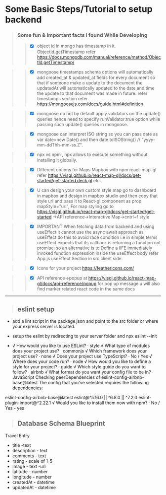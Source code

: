 # Some Basic Steps/Tutorial to setup backend

> ### Some fun & Important facts I found While Developing
>> - [x] object id in mongo has timestamp in it. ObjectId.getTimestamp refer https://docs.mongodb.com/manual/reference/method/ObjectId.getTimestamp/

>> - [x] mongoose timestamps schema options will automatically add created_at & updated_at fields for every document so that if someone make a update to the document the updatedAt will automatically updated to the date and time the update to that document was made in future. refer timestamps section refer https://mongoosejs.com/docs/guide.html#definition

>> - [x] mongoose do not by default apply validators on the update() queries hence need to specify runValidator:true option while passing such update() queries in mongoose.

>> - [x] mongoose can interpret ISO string so you can pass date as var date=new Date() and then date.toISOString() // "yyyy-mm-ddThh-mm-ss.Z".

>> - [x] npx vs npm , npx allows to execute something without installing it globally.

>> - [x] Different options for Maps Mapbox with npm react-map-gl refer https://visgl.github.io/react-map-gl/docs/get-started/get-started,deck.gl etc.

>> - [x] U can design your own custom style map go to dashboard in mapbox and design in mapbox studio and then copy that style url and pass it to React-gl component as prop mapStyle="url", For map styling go to https://visgl.github.io/react-map-gl/docs/get-started/get-started ->API reference->Interactive Map->cntrl+f style

>> - [x] IMPORTANT When fetching data from backend and using useEffect it cannot use the async await approach as useEffect do this to avoid race condition i.e in simple terms useEffect expects that its callback is returning a function not promise, so an alternative is to Define a IIFE immediately invoked  function expression inside the useEffect body refer App.js useEffect Section in src client side.

>> - [x] Icons for your project https://feathericons.com/

>> - [x] API reference->popup at https://visgl.github.io/react-map-gl/docs/api-reference/popup for pop up message u will also find marker related react code in the same docs
***
> ## eslint setup

- add a lint script in the package.json and point to the src folder or where your express server is located.

- setup the eslint by redirecting to your server folder and npx eslint --init

- √ How would you like to use ESLint? · style
√ What type of modules does your project use? · commonjs
√ Which framework does your project use? · none
√ Does your project use TypeScript? · No / Yes
√ Where does your code run? · node
√ How would you like to define a style for your project? · guide
√ Which style guide do you want to follow? · airbnb
√ What format do you want your config file to be in? · JavaScript
Checking peerDependencies of eslint-config-airbnb-base@latest
The config that you've selected requires the following dependencies:

eslint-config-airbnb-base@latest eslint@^5.16.0 || ^6.8.0 || ^7.2.0 eslint-plugin-import@^2.22.1
√ Would you like to install them now with npm? · No / Yes - yes

> ## Database Schema Blueprint
Travel Entry

- title -text
- description - text
- comments - text
- rating - scale of 1-5
- image - text -url
- latitude - number
- longitude - number
- createdAt - datetime
- updatedAt - datetime
